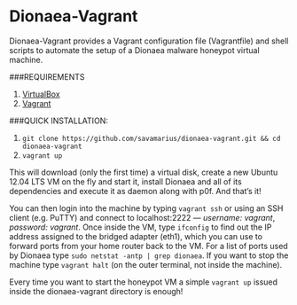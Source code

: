 Dionaea-Vagrant
===============

Dionaea-Vagrant provides a Vagrant configuration file (Vagrantfile) and shell scripts to automate the setup of a Dionaea malware honeypot virtual machine.

###REQUIREMENTS

1. [VirtualBox](https://www.virtualbox.org)
2. [Vagrant](https://www.vagrantup.com)

###QUICK INSTALLATION:
1. `git clone https://github.com/savamarius/dionaea-vagrant.git && cd dionaea-vagrant`
2. `vagrant up`

This will download (only the first time) a virtual disk, create a new Ubuntu 12.04 LTS VM on the fly and start it, install Dionaea and all of its dependencies and execute it as daemon along with p0f. And that’s it!

You can then login into the machine by typing `vagrant ssh` or using an SSH client (e.g. PuTTY) and connect to localhost:2222 — *username: vagrant*, *password: vagrant*. Once inside the VM, type `ifconfig` to find out the IP address assigned to the bridged adapter (eth1), which you can use to forward ports from your home router back to the VM. For a list of ports used by Dionaea type `sudo netstat -antp | grep dionaea`. If you want to stop the machine type `vagrant halt` (on the outer terminal, not inside the machine).

Every time you want to start the honeypot VM a simple `vagrant up` issued inside the dionaea-vagrant directory is enough!
